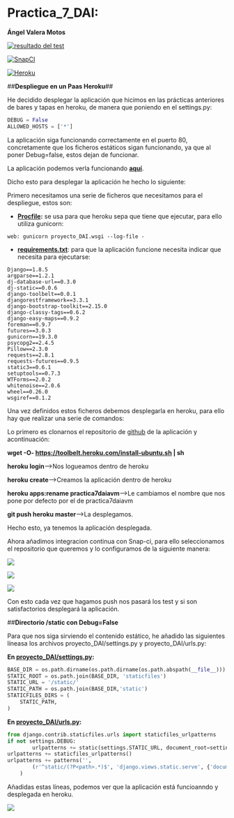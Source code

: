 # **Practica_7_DAI:**
 
**Ángel Valera  Motos**


[![resultado del test](https://travis-ci.org/AngelValera/Practica_7_DAI.svg?branch=master)](https://snap-ci.com/AngelValera/bares-y-tapas-DAI/branch/master/build_image)

[![SnapCI](https://snap-ci.com/AngelValera/Practica_7_DAI/branch/master/build_image)](https://snap-ci.com/AngelValera/Practica_7_DAI/branch/master/build_image)

[![Heroku](https://www.herokucdn.com/deploy/button.png)](http://practica7daiavm.herokuapp.com/)


##**Despliegue en un Paas Heroku**##


He decidido desplegar la aplicación que hicimos en las prácticas anteriores de bares y tapas en heroku, de manera que poniendo en el settings.py:

```python
DEBUG = False
ALLOWED_HOSTS = ['*']
```
La aplicación siga funcionando correctamente en el puerto 80, concretamente que los ficheros estáticos sigan funcionando, ya que al poner Debug=false, estos dejan de funcionar.

La aplicación podemos verla funcionando **[aquí](http://practica7daiavm.herokuapp.com/)**.

Dicho esto para desplegar la aplicación he hecho lo siguiente:



Primero necesitamos una serie de ficheros que necesitamos para el despliegue, estos son:

- **[Procfile](https://github.com/AngelValera/Practica_7_DAI/blob/master/Procfile):** se usa para que heroku sepa que tiene que ejecutar, para ello utiliza gunicorn:

```
web: gunicorn proyecto_DAI.wsgi --log-file -
```
- **[requirements.txt](https://github.com/AngelValera/Practica_7_DAI/blob/master/requirements.txt)**: para que la aplicación funcione necesita indicar que necesita para ejecutarse:

```
Django==1.8.5
argparse==1.2.1
dj-database-url==0.3.0
dj-static==0.0.6
django-toolbelt==0.0.1
djangorestframework==3.3.1
django-bootstrap-toolkit==2.15.0
django-classy-tags==0.6.2
django-easy-maps==0.9.2
foreman==0.9.7
futures==3.0.3
gunicorn==19.3.0
psycopg2==2.4.5
Pillow==2.3.0
requests==2.8.1
requests-futures==0.9.5
static3==0.6.1
setuptools==0.7.3
WTForms==2.0.2
whitenoise==2.0.6
wheel==0.26.0
wsgiref==0.1.2
```

Una vez definidos estos ficheros debemos desplegarla en heroku, para ello hay que realizar una serie de comandos:

Lo primero es clonarnos el repositorio de [github](https://github.com/AngelValera/Practica_7_DAI) de la aplicación y acontinuación:

**wget -O- https://toolbelt.heroku.com/install-ubuntu.sh | sh**

**heroku login**-->Nos logueamos dentro de heroku

**heroku create**-->Creamos la aplicación dentro de heroku

**heroku apps:rename practica7daiavm**-->Le cambiamos el nombre que nos pone por defecto por el de practica7daiavm

**git push heroku master**-->La desplegamos.

Hecho esto, ya tenemos la aplicación desplegada.

Ahora añadimos integracion continua con Snap-ci, para ello seleccionamos el repositorio que queremos y lo configuramos de la siguiente manera:

![](http://i666.photobucket.com/albums/vv21/angelvalera/Seleccioacuten_014_zpsswl0efhx.png)

![](http://i666.photobucket.com/albums/vv21/angelvalera/Seleccioacuten_015_zpslbfybkxq.png)

![](http://i666.photobucket.com/albums/vv21/angelvalera/Seleccioacuten_016_zpsarihuseh.png)

Con esto cada vez que hagamos push  nos pasará los test y si son satisfactorios desplegará la aplicación.

##**Directorio /static con Debug=False**

Para que nos siga sirviendo el contenido estático, he añadido las siguientes líneasa los archivos proyecto_DAI/settings.py y proyecto_DAI/urls.py:

**En [proyecto_DAI/settings.py](https://github.com/AngelValera/Practica_7_DAI/blob/master/proyecto_DAI/settings.py):**

```python
BASE_DIR = os.path.dirname(os.path.dirname(os.path.abspath(__file__)))
STATIC_ROOT = os.path.join(BASE_DIR, 'staticfiles')
STATIC_URL = '/static/'
STATIC_PATH = os.path.join(BASE_DIR,'static')
STATICFILES_DIRS = (
    STATIC_PATH,
)
```

**En [proyecto_DAI/urls.py](https://github.com/AngelValera/Practica_7_DAI/blob/master/proyecto_DAI/urls.py):**

```python
from django.contrib.staticfiles.urls import staticfiles_urlpatterns
if not settings.DEBUG:
        urlpatterns += static(settings.STATIC_URL, document_root=settings.STATIC_ROOT)
urlpatterns += staticfiles_urlpatterns()
urlpatterns += patterns('',
        (r'^static/(?P<path>.*)$', 'django.views.static.serve', {'document_root': settings.STATIC_ROOT}),
    )
```

Añadidas estas líneas, podemos ver que la aplicación está funcioanndo y desplegada en heroku.

![](http://i666.photobucket.com/albums/vv21/angelvalera/Seleccioacuten_017_zpsm5ipzpz6.png)
